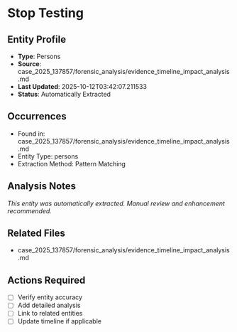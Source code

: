 # Stop Testing

## Entity Profile
- **Type**: Persons
- **Source**: case_2025_137857/forensic_analysis/evidence_timeline_impact_analysis.md
- **Last Updated**: 2025-10-12T03:42:07.211533
- **Status**: Automatically Extracted

## Occurrences
- Found in: case_2025_137857/forensic_analysis/evidence_timeline_impact_analysis.md
- Entity Type: persons
- Extraction Method: Pattern Matching

## Analysis Notes
*This entity was automatically extracted. Manual review and enhancement recommended.*

## Related Files
- case_2025_137857/forensic_analysis/evidence_timeline_impact_analysis.md

## Actions Required
- [ ] Verify entity accuracy
- [ ] Add detailed analysis
- [ ] Link to related entities
- [ ] Update timeline if applicable
